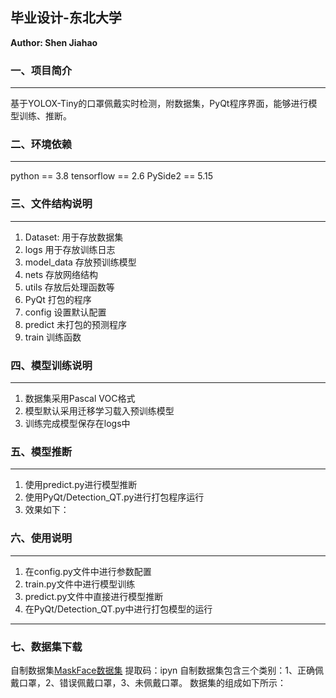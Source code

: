 <!--
 * @Description: 
 * @coding: utf-8
 * @language: python3.8, tensorflow2.6
 * @Author: JiaHao Shum
 * @Date: 2022-04-17 11:03:30
-->

## 毕业设计-东北大学

**Author: Shen Jiahao**
### 一、项目简介
---
基于YOLOX-Tiny的口罩佩戴实时检测，附数据集，PyQt程序界面，能够进行模型训练、推断。
### 二、环境依赖
---
python == 3.8
tensorflow == 2.6
PySide2 == 5.15

### 三、文件结构说明
---
1. Dataset:      用于存放数据集
2. logs          用于存放训练日志
3. model_data    存放预训练模型
4. nets          存放网络结构
5. utils         存放后处理函数等
6. PyQt          打包的程序
7. config        设置默认配置
8. predict       未打包的预测程序
9. train         训练函数

### 四、模型训练说明
---
1. 数据集采用Pascal VOC格式
2. 模型默认采用迁移学习载入预训练模型
3. 训练完成模型保存在logs中


### 五、模型推断
---
1. 使用predict.py进行模型推断
2. 使用PyQt/Detection_QT.py进行打包程序运行
3. 效果如下：

### 六、使用说明
---
1. 在config.py文件中进行参数配置
2. train.py文件中进行模型训练
3. predict.py文件中直接进行模型推断
4. 在PyQt/Detection_QT.py中进行打包模型的运行
---
### 七、数据集下载
自制数据集[MaskFace数据集](https://pan.baidu.com/s/1Y3gv9vVZdG7fwwxvgLhPvQ) 提取码：ipyn
自制数据集包含三个类别：1、正确佩戴口罩，2、错误佩戴口罩，3、未佩戴口罩。
数据集的组成如下所示：